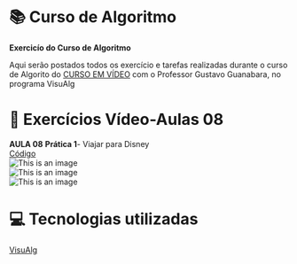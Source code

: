 # :books: Curso de Algoritmo
**Exercicío do Curso de Algoritmo**

 Aqui serão postados todos os exercício e tarefas realizadas durante o curso de Algorito do [CURSO EM VÍDEO](https://www.youtube.com/watch?v=8mei6uVttho&list=PLHz_AreHm4dmSj0MHol_aoNYCSGFqvfXV) com o Professor Gustavo Guanabara, no programa VisuAlg
 
 # :page_with_curl: Exercícios Vídeo-Aulas 08
 **AULA 08**
 **Prática 1**- Viajar para Disney<br/> 
 [Código](https://github.com/ArgemiroC/Curso-de-Algoritmo/blob/main/Exerc%C3%ADcios%20Aulas/Aula%2008/Aula%2008%20Pr%C3%A1tica%2001(Viajar%20para%20Disney))<br/> 
 ![This is an image](https://github.com/ArgemiroC/Curso-de-Algoritmo/blob/main/Imagens/Aula%2008%20Pr%C3%A1tica%201(Viajar%20para%20Disney)1.jpeg)<br/>
 ![This is an image](https://github.com/ArgemiroC/Curso-de-Algoritmo/blob/main/Imagens/Aula%2008%20Pr%C3%A1tica%201(Viajar%20para%20Disney)2.jpeg)<br/>
 ![This is an image](https://github.com/ArgemiroC/Curso-de-Algoritmo/blob/main/Imagens/Aula%2008%20Pr%C3%A1tica%201(Viajar%20para%20Disney)3.jpeg)<br/> 
 
# :computer: Tecnologias utilizadas

[VisuAlg](https://visualg3.com.br/)

